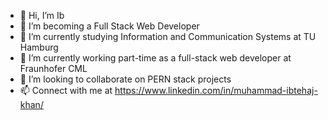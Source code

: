 - 👋 Hi, I’m Ib
- 👀 I’m becoming a Full Stack Web Developer
- 🌱 I’m currently studying Information and Communication Systems at TU Hamburg
- 💼 I’m currently working part-time as a full-stack web developer at Fraunhofer CML
- 💞️ I’m looking to collaborate on PERN stack projects
- 📫 Connect with me at https://www.linkedin.com/in/muhammad-ibtehaj-khan/

<!---
ibtehaj95/ibtehaj95 is a ✨ special ✨ repository because its `README.md` (this file) appears on your GitHub profile.
You can click the Preview link to take a look at your changes.
--->
